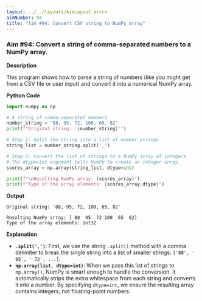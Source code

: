 ```yaml
---
layout: ../../layouts/AimLayout.astro
aimNumber: 94
title: "Aim #94: Convert CSV string to NumPy array"
---
```


### Aim #94: Convert a string of comma-separated numbers to a NumPy array.

**Description**

This program shows how to parse a string of numbers (like you might get from a CSV file or user input) and convert it into a numerical NumPy array.

**Python Code**

```python
import numpy as np

# A string of comma-separated numbers
number_string = "88, 95, 72, 100, 65, 82"
print(f"Original string: '{number_string}'")

# Step 1: Split the string into a list of number strings
string_list = number_string.split(',')

# Step 2: Convert the list of strings to a NumPy array of integers
# The dtype=int argument tells NumPy to create an integer array.
scores_array = np.array(string_list, dtype=int)

print(f"\nResulting NumPy array: {scores_array}")
print(f"Type of the array elements: {scores_array.dtype}")
```

**Output**

```text
Original string: '88, 95, 72, 100, 65, 82'

Resulting NumPy array: [ 88  95  72 100  65  82]
Type of the array elements: int32
```

**Explanation**

- **`.split(',')`**: First, we use the string `.split()` method with a comma delimiter to break the single string into a list of smaller strings: `['88', ' 95', ' 72', ...]`. 
- **`np.array(list, dtype=int)`**: When we pass this list of strings to `np.array()`, NumPy is smart enough to handle the conversion. It automatically strips the extra whitespace from each string and converts it into a number. By specifying `dtype=int`, we ensure the resulting array contains integers, not floating-point numbers.

